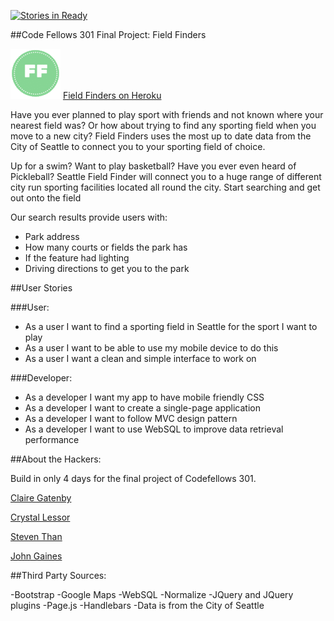 [![Stories in Ready](https://badge.waffle.io/clair3st/Seattle-parks-sporting-features.svg?label=ready&title=Ready)](http://waffle.io/clair3st/Seattle-parks-sporting-features)

##Code Fellows 301 Final Project: Field Finders

![alt text](img/fieldfinders-logo.png) [Field Finders on Heroku](http://field-finder.herokuapp.com/)

Have you ever planned to play sport with friends and not known where your nearest field was? Or how about trying to find any sporting field when you move to a new city? Field Finders uses the most up to date data from the City of Seattle to connect you to your sporting field of choice.

Up for a swim? Want to play basketball? Have you ever even heard of Pickleball? Seattle Field Finder will connect you to a huge range of different city run sporting facilities located all round the city. Start searching and get out onto the field

Our search results provide users with:
- Park address
- How many courts or fields the park has
- If the feature had lighting
- Driving directions to get you to the park

##User Stories

###User:
- As a user I want to find a sporting field in Seattle for the sport I want to play
- As a user I want to be able to use my mobile device to do this
- As a user I want a clean and simple interface to work on


###Developer:
- As a developer I want my app to have mobile friendly CSS
- As a developer I want to create a single-page application
- As a developer I want to follow MVC design pattern
- As a developer I want to use WebSQL to improve data retrieval performance


##About the Hackers:

Build in only 4 days for the final project of Codefellows 301.

[Claire Gatenby](https://github.com/clair3st)

[Crystal Lessor](https://github.com/clessor88)

[Steven Than](https://github.com/steventhan)

[John Gaines](https://github.com/firefly4266)


##Third Party Sources:

-Bootstrap
-Google Maps
-WebSQL
-Normalize
-JQuery and JQuery plugins
-Page.js
-Handlebars
-Data is from the City of Seattle
